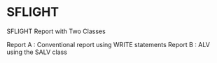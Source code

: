# SFLIGHT
SFLIGHT Report with Two Classes

Report A : Conventional report using WRITE statements
Report B : ALV using the SALV class
